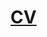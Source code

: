 # [CV](https://shorturl.at/lvFIV)

<!-- [![GitHub Streak](https://github-readme-streak-stats-ebon.vercel.app?user=Mindr17&theme=dark&hide_border=true&background=0D1117&hide_current_streak=true&hide_longest_streak=true)](https://git.io/streak-stats) -->
